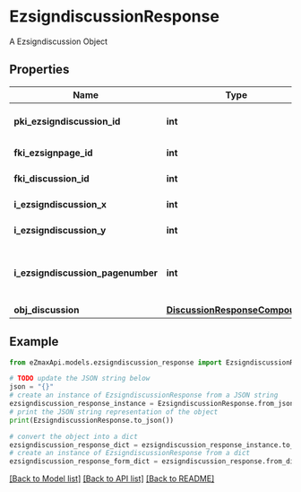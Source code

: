 # EzsigndiscussionResponse

A Ezsigndiscussion Object

## Properties

Name | Type | Description | Notes
------------ | ------------- | ------------- | -------------
**pki_ezsigndiscussion_id** | **int** | The unique ID of the Ezsigndiscussion | 
**fki_ezsignpage_id** | **int** | The unique ID of the Ezsignpage | 
**fki_discussion_id** | **int** | The unique ID of the Discussion | 
**i_ezsigndiscussion_x** | **int** | The x of the Ezsigndiscussion | 
**i_ezsigndiscussion_y** | **int** | The y of the Ezsigndiscussion | 
**i_ezsigndiscussion_pagenumber** | **int** | The page number in the Ezsigndocument for the Ezsigndiscussion | 
**obj_discussion** | [**DiscussionResponseCompound**](DiscussionResponseCompound.md) |  | 

## Example

```python
from eZmaxApi.models.ezsigndiscussion_response import EzsigndiscussionResponse

# TODO update the JSON string below
json = "{}"
# create an instance of EzsigndiscussionResponse from a JSON string
ezsigndiscussion_response_instance = EzsigndiscussionResponse.from_json(json)
# print the JSON string representation of the object
print(EzsigndiscussionResponse.to_json())

# convert the object into a dict
ezsigndiscussion_response_dict = ezsigndiscussion_response_instance.to_dict()
# create an instance of EzsigndiscussionResponse from a dict
ezsigndiscussion_response_form_dict = ezsigndiscussion_response.from_dict(ezsigndiscussion_response_dict)
```
[[Back to Model list]](../README.md#documentation-for-models) [[Back to API list]](../README.md#documentation-for-api-endpoints) [[Back to README]](../README.md)


